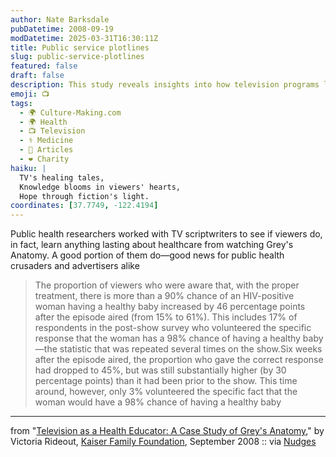 ```yaml
---
author: Nate Barksdale
pubDatetime: 2008-09-19
modDatetime: 2025-03-31T16:30:11Z
title: Public service plotlines
slug: public-service-plotlines
featured: false
draft: false
description: This study reveals insights into how television programs like Grey's Anatomy can effectively enhance public awareness about healthcare.
emoji: 📺
tags:
  - 🌍 Culture-Making.com
  - 🌍 Health
  - 📺 Television
  - ⚕️ Medicine
  - 📖 Articles
  - ❤️ Charity
haiku: |
  TV's healing tales,  
  Knowledge blooms in viewers' hearts,  
  Hope through fiction's light.
coordinates: [37.7749, -122.4194]
---
```


Public health researchers worked with TV scriptwriters to see if viewers do, in fact, learn anything lasting about healthcare from watching Grey's Anatomy. A good portion of them do—good news for public health crusaders and advertisers alike

> The proportion of viewers who were aware that, with the proper treatment, there is more than a 90% chance of an HIV-positive woman having a healthy baby increased by 46 percentage points after the episode aired (from 15% to 61%). This includes 17% of respondents in the post-show survey who volunteered the specific response that the woman has a 98% chance of having a healthy baby—the statistic that was repeated several times on the show.Six weeks after the episode aired, the proportion who gave the correct response had dropped to 45%, but was still substantially higher (by 30 percentage points) than it had been prior to the show. This time around, however, only 3% volunteered the specific fact that the woman would have a 98% chance of having a healthy baby

---

from "[Television as a Health Educator: A Case Study of Grey's Anatomy](http://www.kff.org/entmedia/upload/7803.pdf)," by Victoria Rideout, [Kaiser Family Foundation](http://www.kff.org/), September 2008 :: via [Nudges](http://nudges.wordpress.com/2008/09/17/from-product-placement-to-public-service-placement/)
